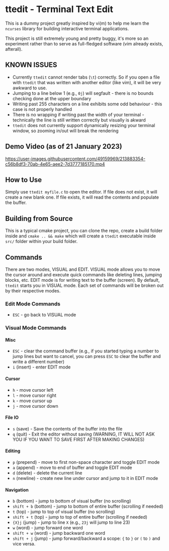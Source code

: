 # ttedit - Terminal Text Edit
This is a dummy project greatly inspired by vi(m) to help me learn the `ncurses` library for building interactive terminal applications.

This project is still extremely young and pretty buggy, it's more so an experiment rather than to serve as full-fledged software (vim already exists, afterall).

## KNOWN ISSUES
* Currently `ttedit` cannot render tabs (`\t`) correctly. So if you open a file with `ttedit` that was written with another editor (like vim), it will be very awkward to use.
* Jumping to a line below 1 (e.g., `0j`) will segfault - there is no bounds checking done at the upper boundary
* Writing past 255 characters on a line exhibits some odd behaviour - this case is not properly handled
* There is no wrapping if writing past the width of your terminal - technically the line is still written correctly but visually is akward
* `ttedit` does not currently support dynamically resizing your terminal window, so zooming in/out will break the rendering

## Demo Video (as of 21 January 2023)
https://user-images.githubusercontent.com/49159969/213883354-c56b8df3-70ab-4e65-aee2-7d3777185170.mp4

## How to Use
Simply use `ttedit myfile.c` to open the editor. If file does not exist, it will create a new blank one. If file exists, it will read the contents and populate the buffer.

## Building from Source
This is a typical cmake project, you can clone the repo, create a build folder inside and `cmake .. && make` which will create a `ttedit` executable inside `src/` folder within your build folder.

## Commands
There are two modes, VISUAL and EDIT. VISUAL mode allows you to move the cursor around and execute quick commands like deleting lines, jumping blocks, etc. EDIT mode is for writing text to the buffer (screen). By default, `ttedit` starts you in VISUAL mode. Each set of commands will be broken out by their respective modes.

### Edit Mode Commands
* `ESC` - go back to VISUAL mode

### Visual Mode Commands
#### Misc
* `ESC` - clear the command buffer (e.g., if you started typing a number to jump lines but want to cancel, you can press `ESC` to clear the buffer and write a different number)
* `i` (insert) - enter EDIT mode
#### Cursor
* `h` - move cursor left
* `l` - move cursor right
* `k` - move cursor up
* `j` - move cursor down
#### File IO
* `s` (save) - Save the contents of the buffer into the file
* `q` (quit) - Exit the editor without saving (WARNING, IT WILL NOT ASK YOU IF YOU WANT TO SAVE FIRST AFTER MAKING CHANGES)
#### Editing
* `p` (prepend) - move to first non-space character and toggle EDIT mode
* `a` (append) - move to end of buffer and toggle EDIT mode
* `d` (delete) - delete the current line
* `n` (newline) - create new line under cursor and jump to it in EDIT mode
#### Navigation
* `b` (bottom) - jump to bottom of visual buffer (no scrolling)
* `shift + b` (bottom) - jump to bottom of entire buffer (scrolling if needed)
* `t` (top) - jump to top of visual buffer (no scrolling)
* `shift + t` (top) - jump to top of entire buffer (scrolling if needed)
* `{X}j` (jump) - jump to line `X` (e.g., `23j` will jump to line 23)
* `w` (word) - jump forward one word
* `shift + w` (word) - jump backward one word
* `shift + j` (jump) - jump forward/backward a scope: `{` to `}` or `(` to `)` and vice versa.
